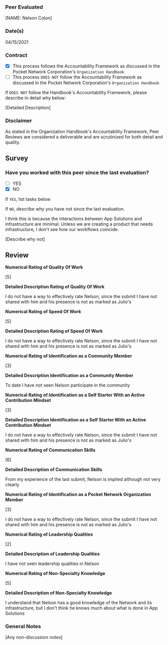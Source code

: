 ### Peer Evaluated
[NAME: Nelson Colon]
### Date(s)
04/15/2021
### Contract
- [X] This process follows the Accountability Framework as discussed in the Pocket Network Corporation's `Organization Handbook`
- [ ] This process `DOES NOT` follow the Accountability Framework as discussed in the Pocket Network Corporation's `Organization Handbook`

If `DOES NOT` follow the Handbook's Accountability Framework, please describe in detail why below:

[Detailed Description]
### Disclaimer
As stated in the Organization Handbook's Accountability Framework, Peer Reviews are considered a deliverable and are scrutinized for both detail and quality.
## Survey
### Have you worked with this peer since the last evaluation?
- [ ] YES
- [X] NO

If `YES`, list tasks below


If `NO`, describe why you have not since the last evaluation.

I think this is because the interactions between App Solutions and infrastructure are minimal. Unless we are creating a product that needs infrastructure, I don't see how our workflows coincide.

[Describe why not]
## Review
**Numerical Rating of Quality Of Work** 

[5]

**Detailed Description Rating of Quality Of Work** 

I do not have a way to effectively rate Nelson, since the submit I have not shared with him and his presence is not as marked as Julio's

**Numerical Rating of Speed Of Work** 

[5]

**Detailed Description Rating of Speed Of Work** 

I do not have a way to effectively rate Nelson, since the submit I have not shared with him and his presence is not as marked as Julio's


**Numerical Rating of Identification as a Community Member** 

[3]

**Detailed Description Identification as a Community Member** 

To date I have not seen Nelson participate in the community

**Numerical Rating of Identification as a Self Starter With an Active Contribution Mindset** 

[3]

**Detailed Description Identification as a Self Starter With an Active Contribution Mindset** 

I do not have a way to effectively rate Nelson, since the submit I have not shared with him and his presence is not as marked as Julio's

**Numerical Rating of Communication Skills** 

[6]

**Detailed Description of Communication Skills** 

From my experience of the last submit, Nelson is implied although not very clearly

**Numerical Rating of Identification as a Pocket Network Organization Member** 

[3]

I do not have a way to effectively rate Nelson, since the submit I have not shared with him and his presence is not as marked as Julio's

**Numerical Rating of Leadership Qualities** 

[2]

**Detailed Description of Leadership Qualities** 

I have not seen leadership qualities in Nelson

**Numerical Rating of Non-Specialty Knowledge** 

[5]

**Detailed Description of Non-Specialty Knowledge** 

I understand that Nelson has a good knowledge of the Network and its infrastructure, but I don't think he knows much about what is done in App Solutions



### General Notes
[Any non-discussion notes]